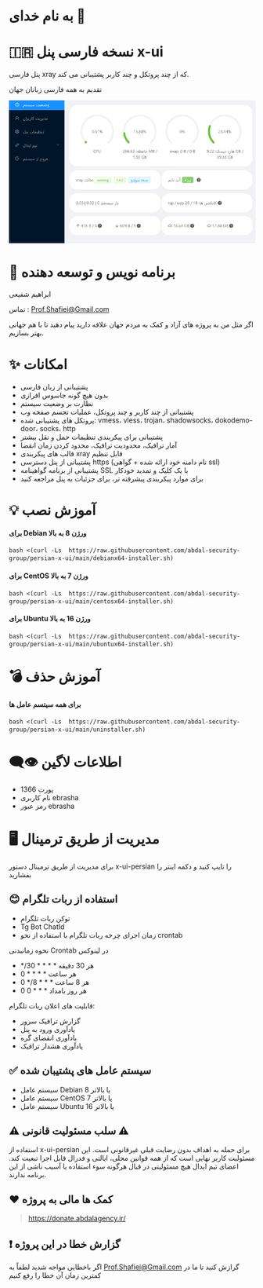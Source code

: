 # به نام خدای 🌈


# 🇮🇷 نسخه فارسی پنل x-ui

پنل فارسی xray که از چند پروتکل و چند کاربر پشتیبانی می کند. 

تقدیم به همه فارسی زبانان جهان

![](https://raw.githubusercontent.com/abdal-security-group/persian-x-ui/main/media/panel.jpg)



# 🤵 برنامه نویس و توسعه دهنده
ابراهیم شفیعی

تماس :  Prof.Shafiei@Gmail.com 

اگر مثل من به پروژه های آزاد و کمک به مردم جهان علاقه دارید پیام دهید تا با هم جهانی بهتر بسازیم.

# ✨ امکانات 

- پشتیبانی از زبان فارسی
- بدون هیچ گونه جاسوس افرازی
- نظارت بر وضعیت سیستم
- پشتیبانی از چند کاربر و چند پروتکل، عملیات تجسم صفحه وب
- پروتکل های پشتیبانی شده: vmess، vless، trojan، shadowsocks، dokodemo-door، socks، http
- پشتیبانی برای پیکربندی تنظیمات حمل و نقل بیشتر
- آمار ترافیک، محدودیت ترافیک، محدود کردن زمان انقضا
- قالب های پیکربندی xray قابل تنظیم
- پشتیبانی از پنل دسترسی https (نام دامنه خود ارائه شده + گواهی ssl)
- پشتیبانی از برنامه گواهینامه SSL با یک کلیک و تمدید خودکار
- برای موارد پیکربندی پیشرفته تر، برای جزئیات به پنل مراجعه کنید

# 💡 آموزش نصب

#### برای Debian ورژن 8 به بالا 
```
bash <(curl -Ls  https://raw.githubusercontent.com/abdal-security-group/persian-x-ui/main/debianx64-installer.sh)
```

#### برای CentOS ورژن 7 به بالا 
```
bash <(curl -Ls  https://raw.githubusercontent.com/abdal-security-group/persian-x-ui/main/centosx64-installer.sh)
```

#### برای Ubuntu ورژن 16 به بالا 
```
bash <(curl -Ls  https://raw.githubusercontent.com/abdal-security-group/persian-x-ui/main/ubuntux64-installer.sh)
```

# 💣 آموزش حذف

#### برای همه سیتسم عامل ها 

```
bash <(curl -Ls  https://raw.githubusercontent.com/abdal-security-group/persian-x-ui/main/uninstaller.sh)
```



 # 👁️‍🗨️ اطلاعات لاگین
 - پورت 1366
 - نام کاربری  ebrasha
 - رمز عبور  ebrasha

# 🖥️ مدیریت از طریق ترمینال

برای مدیریت از طریق ترمینال دستور x-ui-persian را تایپ کنید و دکمه اینتر را بفشارید

## 😊 استفاده از ربات تلگرام 

- توکن ربات تلگرام
- Tg Bot ChatId
- زمان اجرای چرخه ربات تلگرام با استفاده از نحو crontab

نحوه زمانبدنی Crontab در لینوکس 
- */30 * * * *  هر 30 دقیقه
- 0 * * * * هر ساعت
- 0 */8 * * * هر 8 ساعت
- 0 0 * * *  هر روز بامداد


قابلیت های اعلان ربات تلگرام:
- گزارش  ترافیک سرور
- یادآوری ورود به پنل
- یادآوری انقضای گره
- یادآوری هشدار ترافیک

 
## ✅  سیستم عامل های پشتیبان شده

- سیستم عامل Debian 8 یا بالاتر
- سیستم عامل CentOS 7 یا بالاتر
- سیستم عامل Ubuntu 16 یا بالاتر


 
 ## ⚠️ سلب مسئولیت قانونی ⚠️

 استفاده از x-ui-persian برای حمله به اهداف بدون رضایت قبلی غیرقانونی است. این مسئولیت کاربر نهایی است که از همه قوانین محلی، ایالتی و فدرال قابل اجرا تبعیت کند. اعضای تیم ابدال هیچ مسئولیتی در قبال هرگونه سوء استفاده یا آسیب ناشی از این برنامه ندارند.
 

## ❤️ کمک ها مالی به پروژه 
> https://donate.abdalagency.ir/ 


## ❗ گزارش خطا در این پروژه 

 اگر باخطایی مواجه شدید لطفاً به Prof.Shafiei@Gmail.com گرازش کنید تا ما در کمترین زمان آن خطا را رفع کنیم

